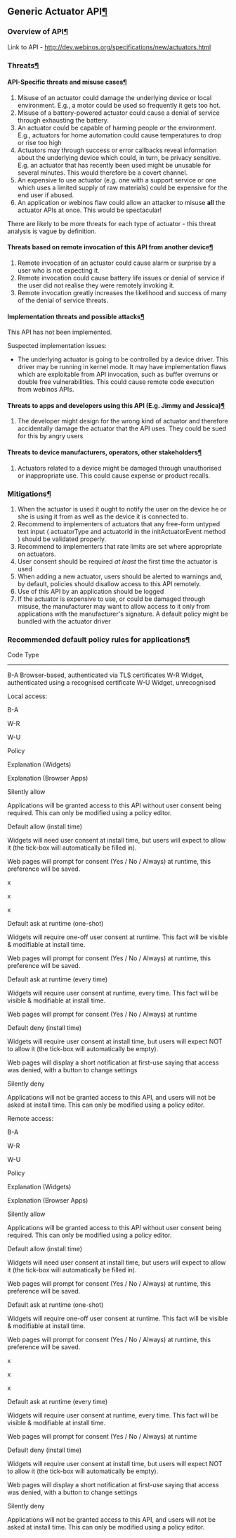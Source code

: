Generic Actuator API[¶](#Generic-Actuator-API)
----------------------------------------------

### Overview of API[¶](#Overview-of-API)

Link to API - <http://dev.webinos.org/specifications/new/actuators.html>

### Threats[¶](#Threats)

#### API-Specific threats and misuse cases[¶](#API-Specific-threats-and-misuse-cases)

1.  Misuse of an actuator could damage the underlying device or local
    environment. E.g., a motor could be used so frequently it gets too
    hot.
2.  Misuse of a battery-powered actuator could cause a denial of service
    through exhausting the battery.
3.  An actuator could be capable of harming people or the environment.
    E.g., actuators for home automation could cause temperatures to drop
    or rise too high
4.  Actuators may through success or error callbacks reveal information
    about the underlying device which could, in turn, be privacy
    sensitive. E.g. an actuator that has recently been used might be
    unusable for several minutes. This would therefore be a covert
    channel.
5.  An expensive to use actuator (e.g. one with a support service or one
    which uses a limited supply of raw materials) could be expensive for
    the end user if abused.
6.  An application or webinos flaw could allow an attacker to misuse
    **all** the actuator APIs at once. This would be spectacular!

There are likely to be more threats for each type of actuator - this
threat analysis is vague by definition.

#### Threats based on remote invocation of this API from another device[¶](#Threats-based-on-remote-invocation-of-this-API-from-another-device)

1.  Remote invocation of an actuator could cause alarm or surprise by a
    user who is not expecting it.
2.  Remote invocation could cause battery life issues or denial of
    service if the user did not realise they were remotely invoking it.
3.  Remote invocation greatly increases the likelihood and success of
    many of the denial of service threats.

#### Implementation threats and possible attacks[¶](#Implementation-threats-and-possible-attacks)

This API has not been implemented.

Suspected implementation issues:

-   The underlying actuator is going to be controlled by a device
    driver. This driver may be running in kernel mode. It may have
    implementation flaws which are exploitable from API invocation, such
    as buffer overruns or double free vulnerabilities. This could cause
    remote code execution from webinos APIs.

#### Threats to apps and developers using this API (E.g. Jimmy and Jessica)[¶](#Threats-to-apps-and-developers-using-this-API-Eg-Jimmy-and-Jessica)

1.  The developer might design for the wrong kind of actuator and
    therefore accidentally damage the actuator that the API uses. They
    could be sued for this by angry users

#### Threats to device manufacturers, operators, other stakeholders[¶](#Threats-to-device-manufacturers-operators-other-stakeholders)

1.  Actuators related to a device might be damaged through unauthorised
    or inappropriate use. This could cause expense or product recalls.

### Mitigations[¶](#Mitigations)

1.  When the actuator is used it ought to notify the user on the device
    he or she is using it from as well as the device it is connected to.
2.  Recommend to implementers of actuators that any free-form untyped
    text input ( actuatorType and actuatorId in the initActuatorEvent
    method ) should be validated properly.
3.  Recommend to implementers that rate limits are set where appropriate
    on actuators.
4.  User consent should be required *at least* the first time the
    actuator is used
5.  When adding a new actuator, users should be alerted to warnings and,
    by default, policies should disallow access to this API remotely.
6.  Use of this API by an application should be logged
7.  If the actuator is expensive to use, or could be damaged through
    misuse, the manufacturer may want to allow access to it only from
    applications with the manufacturer's signature. A default policy
    might be bundled with the actuator driver

### Recommended default policy rules for applications[¶](#Recommended-default-policy-rules-for-applications)

  Code   Type
  ------ ------------------------------------------------------
  B-A    Browser-based, authenticated via TLS certificates
  W-R    Widget, authenticated using a recognised certificate
  W-U    Widget, unrecognised

Local access:

B-A

W-R

W-U

Policy

Explanation (Widgets)

Explanation (Browser Apps)

Silently allow

Applications will be granted access to this API without user consent
being required. This can only be modified using a policy editor.

Default allow (install time)

Widgets will need user consent at install time, but users will expect to
allow it (the tick-box will automatically be filled in).

Web pages will prompt for consent (Yes / No / Always) at runtime, this
preference will be saved.

x

x

x

Default ask at runtime (one-shot)

Widgets will require one-off user consent at runtime. This fact will be
visible & modifiable at install time.

Web pages will prompt for consent (Yes / No / Always) at runtime, this
preference will be saved.

Default ask at runtime (every time)

Widgets will require user consent at runtime, every time. This fact will
be visible & modifiable at install time.

Web pages will prompt for consent (Yes / No / Always) at runtime

Default deny (install time)

Widgets will require user consent at install time, but users will expect
NOT to allow it (the tick-box will automatically be empty).

Web pages will display a short notification at first-use saying that
access was denied, with a button to change settings

Silently deny

Applications will not be granted access to this API, and users will not
be asked at install time. This can only be modified using a policy
editor.

Remote access:

B-A

W-R

W-U

Policy

Explanation (Widgets)

Explanation (Browser Apps)

Silently allow

Applications will be granted access to this API without user consent
being required. This can only be modified using a policy editor.

Default allow (install time)

Widgets will need user consent at install time, but users will expect to
allow it (the tick-box will automatically be filled in).

Web pages will prompt for consent (Yes / No / Always) at runtime, this
preference will be saved.

Default ask at runtime (one-shot)

Widgets will require one-off user consent at runtime. This fact will be
visible & modifiable at install time.

Web pages will prompt for consent (Yes / No / Always) at runtime, this
preference will be saved.

x

x

x

Default ask at runtime (every time)

Widgets will require user consent at runtime, every time. This fact will
be visible & modifiable at install time.

Web pages will prompt for consent (Yes / No / Always) at runtime

Default deny (install time)

Widgets will require user consent at install time, but users will expect
NOT to allow it (the tick-box will automatically be empty).

Web pages will display a short notification at first-use saying that
access was denied, with a button to change settings

Silently deny

Applications will not be granted access to this API, and users will not
be asked at install time. This can only be modified using a policy
editor.

